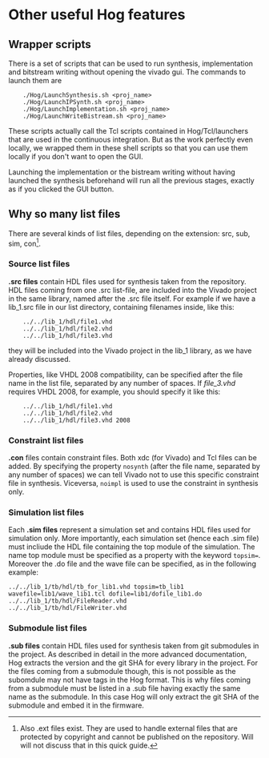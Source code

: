 # Other useful Hog features

## Wrapper scripts

There is a set of scripts that can be used to run synthesis, implementation and bitstream writing without opening the vivado gui. The commands to launch them are

```console
	./Hog/LaunchSynthesis.sh <proj_name>
	./Hog/LaunchIPSynth.sh <proj_name>	
	./Hog/LaunchImplementation.sh <proj_name>
	./Hog/LaunchWriteBistream.sh <proj_name>
```

These scripts actually call the Tcl scripts contained in Hog/Tcl/launchers that are used in the continuous integration. But as the work perfectly even locally, we wrapped them in these shell scripts so that you can use them locally if you don't want to open the GUI.

Launching the implementation or the bistream writing without having launched the synthesis beforehand will run all the previous stages, exactly as if you clicked the GUI button.

## Why so many list files
There are several kinds of list files, depending on the extension: src, sub, sim, con[^4].
[^4]: Also .ext files exist. They are used to handle external files that are protected by copyright and cannot be published on the repository. Will will not discuss that in this quick guide.

### Source list files
**.src files** contain HDL files used for synthesis taken from the repository. HDL files coming from one .src list-file, are  included into the Vivado project in the same library, named after the .src file itself. For example if we have a lib_1.src file in our list directory, containing filenames inside, like this:

```
    ../../lib_1/hdl/file1.vhd
    ../../lib_1/hdl/file2.vhd
    ../../lib_1/hdl/file3.vhd
```

they will be included into the Vivado project in the lib_1 library, as we have already discussed.

Properties, like VHDL 2008 compatibility, can be specified after the file name in the list file, separated by any number of spaces. If _file_3.vhd_  requires VHDL 2008, for example, you should specify it like this:

```
    ../../lib_1/hdl/file1.vhd 
    ../../lib_1/hdl/file2.vhd
    ../../lib_1/hdl/file3.vhd 2008
```

### Constraint list files
**.con** files contain constraint files. Both xdc (for Vivado) and Tcl files can be added. By specifying the property `nosynth` (after the file name, separated by any number of spaces) we can tell Vivado not to use this specific constraint file in synthesis. Viceversa, `noimpl` is used to use the constraint in synthesis only. 


### Simulation list files
Each **.sim files** represent a simulation set and contains HDL files used for simulation only. More importantly, each simulation set (hence each .sim file) must incliude the HDL file containing the top module of the simulation. The name top module must be specified as a property with the keyword `topsim=`. Moreover the .do file and the wave file can be specified, as in the following example:

```
../../lib_1/tb/hdl/tb_for_lib1.vhd topsim=tb_lib1 wavefile=lib1/wave_lib1.tcl dofile=lib1/dofile_lib1.do
../../lib_1/tb/hdl/FileReader.vhd
../../lib_1/tb/hdl/FileWriter.vhd
```

### Submodule list files
**.sub files** contain HDL files used for synthesis taken from git submodules in the project. As described in detail in the more advanced documentation, Hog extracts the version and the git SHA for every library in the project. For the files coming from a submodule though, this is not possible as the subomdule may not have tags in the Hog format. This is why files coming from a submodule must be listed in a .sub file having exactly the same name as the submodule. In this case Hog will only extract the git SHA of the submodule and embed it in the firmware.
